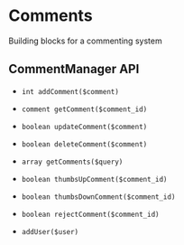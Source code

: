Comments
========

Building blocks for a commenting system


CommentManager API
------------------

* `int addComment($comment)`
* `comment getComment($comment_id)`
* `boolean updateComment($comment)`
* `boolean deleteComment($comment)`
* `array getComments($query)`
* `boolean thumbsUpComment($comment_id)`
* `boolean thumbsDownComment($comment_id)`
* `boolean rejectComment($comment_id)`

* `addUser($user)`



